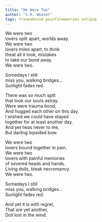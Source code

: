 ```yaml
---
title: "We Were Two"
author: "S.R. Weaver"
tags: traumabound painfulmemories antipop
---
```

We were two<br />
lovers split apart, worlds away.<br />
We were two<br />
lovers miles apart, to think<br />
theat all it took, mistakes<br />
to take our bond away.<br />
We were two.

Somedays I still<br />
miss you, walking bridges...<br />
Sunlight fades red.

There was so much split<br />
that took our souls astray.<br />
Were were trauma bond,<br />
And hugged each other on this day.<br />
I wished we could have stayed<br />
together for at least another day.<br />
And yet twas never to me,<br />
But darling lopsided bow.

We were two<br />
lovers bound together in pain.<br />
We were two<br />
lovers with painful memories<br />
of severed heads and hands.<br />
Living dolls, bleak necromancy.<br />
We were two.

Somedays I still<br />
miss you, walking bridges...<br />
Sunlight fades red.

And yet it is with regret,<br />
That are yet another,<br />
Doll lost in the wind.
